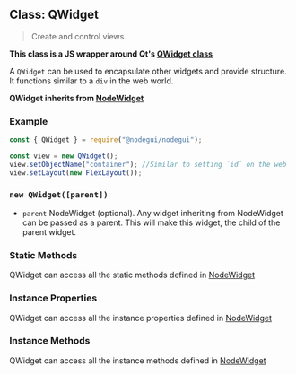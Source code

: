 ## Class: QWidget

> Create and control views.

**This class is a JS wrapper around Qt's [QWidget class](https://doc.qt.io/qt-5/qwidget.html)**

A `QWidget` can be used to encapsulate other widgets and provide structure. It functions similar to a `div` in the web world.

**QWidget inherits from [NodeWidget](api/NodeWidget.md)**

### Example

```javascript
const { QWidget } = require("@nodegui/nodegui");

const view = new QWidget();
view.setObjectName("container"); //Similar to setting `id` on the web
view.setLayout(new FlexLayout());
```

### `new QWidget([parent])`

- `parent` NodeWidget (optional). Any widget inheriting from NodeWidget can be passed as a parent. This will make this widget, the child of the parent widget.

### Static Methods

QWidget can access all the static methods defined in [NodeWidget](api/NodeWidget.md)

### Instance Properties

QWidget can access all the instance properties defined in [NodeWidget](api/NodeWidget.md)

### Instance Methods

QWidget can access all the instance methods defined in [NodeWidget](api/NodeWidget.md)
